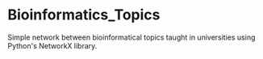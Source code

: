 # Bioinformatics_Topics
Simple network between bioinformatical topics taught in universities using Python's NetworkX library.
